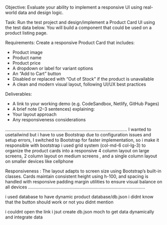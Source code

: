 Objective: Evaluate your ability to implement a responsive UI using real-world data and design logic.

Task:
Run the test project and design/implement a Product Card UI using the test data below. You will build a component that could be used on a product listing page.

Requirements:
Create a responsive Product Card that includes:

* Product image
* Product name
* Product price
* A dropdown or label for variant options
* An “Add to Cart” button
* Disabled or replaced with “Out of Stock” if the product is unavailable
* A clean and modern visual layout, following UI/UX best practices

Deliverables:
* A link to your working demo (e.g. CodeSandbox, Netlify, GitHub Pages)
* A brief note (2–3 sentences) explaining:
* Your layout approach
* Any responsiveness considerations

.................................................................................................
I wanted to usetailwind but i have to use Bootstrap due to configuration issues and setup errors, I switched to Bootstrap for faster implementation, so i make it responsible with bootstrap i used grid system (col-md-6 col-lg-3) to organize the product cards into a responsive 4 column layout on large screens,  2 column layout on medium screens , and a single column layout on smaller devices like cellphone

Responsiveness :
The layout adapts to screen size using Bootstrap’s built-in classes. Cards maintain consistent height using h-100, and spacing is handled with responsive padding margin utilities to ensure visual balance on all devices 
.............................................................................................

i used database to have dynamic product database/db.json 
i didnt know that the button should work or not you didnt mention




i couldnt open the link i jsut create db.json moch to get data dynamically and integrate data 